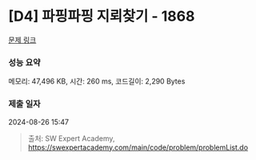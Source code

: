 # [D4] 파핑파핑 지뢰찾기 - 1868 

[문제 링크](https://swexpertacademy.com/main/code/problem/problemDetail.do?contestProbId=AV5LwsHaD1MDFAXc) 

### 성능 요약

메모리: 47,496 KB, 시간: 260 ms, 코드길이: 2,290 Bytes

### 제출 일자

2024-08-26 15:47



> 출처: SW Expert Academy, https://swexpertacademy.com/main/code/problem/problemList.do